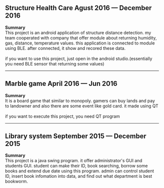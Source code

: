 <h2>Structure Health Care Agust 2016 — December 2016</h2>

<strong>Summary</strong><br>
This project is an android application of structure distance detection. my team cooperated with company that offer module about returning humidity, gas, distance, temperature values. this application is connected to module using BLE. after connected, it show and recored these data.<br><br>
if you want to use this project, just open in the android studio.(essentially you need BLE sensor that returning some values)
<hr>
<h2>Marble game April 2016 — Jun 2016</h2>

<strong>Summary</strong><br>
It is a board game that similar to monopoly. gamers can buy lands and pay to landowner and also there are some event like gold card. it made using QT<br><br>
if you want to execute this project, you need QT program
<hr>

<h2>Library system September 2015 — December 2015</h2>
<strong>Summary</strong><br>
This project is a java swing program. it offer administrator's GUI and students GUI. student can make their ID, book searching, borrow some books and extend due date using this program. admin can control student ID, insert book infomation into data, and find out what department is best bookworm.
